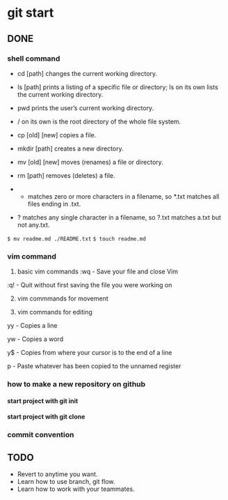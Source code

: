 <!-- ~/Documents/dev/TIL/git/210303-git-start.md -->

# git start

## DONE

### shell command

- cd [path] changes the current working directory.

- ls [path] prints a listing of a specific file or directory; ls on its own lists the current working directory.

- pwd prints the user’s current working directory.

- / on its own is the root directory of the whole file system.

- cp [old] [new] copies a file.

- mkdir [path] creates a new directory.

- mv [old] [new] moves (renames) a file or directory.

- rm [path] removes (deletes) a file.

- * matches zero or more characters in a filename, so *.txt matches all files ending in .txt.

- ? matches any single character in a filename, so ?.txt matches a.txt but not any.txt.


`$ mv readme.md ./README.txt`
`$ touch readme.md`


### vim command
1. basic vim commands
:wq - Save your file and close Vim

:q! - Quit without first saving the file you were working on



2. vim commmands for movement



3. vim commands for editing

yy - Copies a line

yw - Copies a word

y$ - Copies from where your cursor is to the end of a line

p - Paste whatever has been copied to the unnamed register


### how to make a new repository on github

#### start project with git init

#### start project with git clone

### commit convention


## TODO

- Revert to anytime you want.
- Learn how to use branch, git flow.
- Learn how to work with your teammates.
